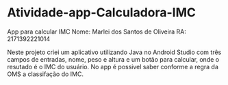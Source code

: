 # Atividade-app-Calculadora-IMC
App para calcular IMC
Nome: Marlei dos Santos de Oliveira
RA: 2171392221014


Neste projeto criei um aplicativo utilizando Java no Android Studio com três campos de entradas, nome, peso e altura e um botão para calcular, onde o resutado é o IMC do usuário. No app é possivel saber conforme a regra da OMS a classifação do IMC.
